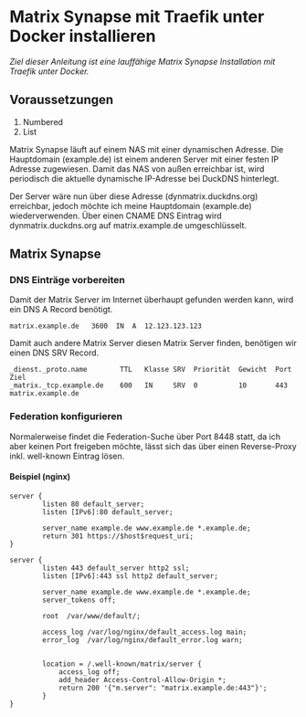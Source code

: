 # Matrix Synapse mit Traefik unter Docker installieren

_Ziel dieser Anleitung ist eine lauffähige Matrix Synapse Installation mit Traefik unter Docker._

## Voraussetzungen
1. Numbered
2. List

Matrix Synapse läuft auf einem NAS mit einer dynamischen Adresse. Die Hauptdomain (example.de) ist einem anderen Server mit einer festen IP Adresse zugewiesen.
Damit das NAS von außen erreichbar ist, wird periodisch die aktuelle dynamische IP-Adresse bei DuckDNS hinterlegt.

Der Server wäre nun über diese Adresse (dynmatrix.duckdns.org) erreichbar, jedoch möchte ich meine Hauptdomain (example.de) wiederverwenden. Über einen CNAME DNS Eintrag wird dynmatrix.duckdns.org auf matrix.example.de umgeschlüsselt.

## Matrix Synapse
### DNS Einträge vorbereiten

Damit der Matrix Server im Internet überhaupt gefunden werden kann, wird ein DNS A Record benötigt.
```
matrix.example.de   3600  IN  A  12.123.123.123
```
Damit auch andere Matrix Server diesen Matrix Server finden, benötigen wir einen DNS SRV Record.
```
_dienst._proto.name        TTL   Klasse SRV  Priorität  Gewicht  Port  Ziel
_matrix._tcp.example.de    600   IN     SRV  0          10       443   matrix.example.de
```

### Federation konfigurieren
Normalerweise findet die Federation-Suche über Port 8448 statt, da ich aber keinen Port freigeben möchte, lässt sich das über einen Reverse-Proxy inkl. well-known Eintrag lösen.

#### Beispiel (nginx)
```nginx
server {
        listen 80 default_server;
        listen [IPv6]:80 default_server;

        server_name example.de www.example.de *.example.de;
        return 301 https://$host$request_uri;
}

server {
        listen 443 default_server http2 ssl;
        listen [IPv6]:443 ssl http2 default_server;

        server_name example.de www.example.de *.example.de;
        server_tokens off;

        root  /var/www/default/;

        access_log /var/log/nginx/default_access.log main;
        error_log  /var/log/nginx/default_error.log warn;


        location = /.well-known/matrix/server {
            access_log off;
            add_header Access-Control-Allow-Origin *;
            return 200 '{"m.server": "matrix.example.de:443"}';
        }
}
```



